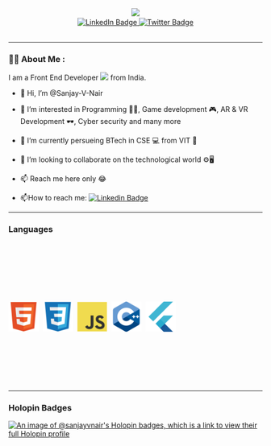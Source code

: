 <div id="header" align="center">
  <img src="https://media.giphy.com/media/M9gbBd9nbDrOTu1Mqx/giphy.gif" width="100"/>
  <div id="badges">
    <a href="https://www.linkedin.com/in/sanjay-v-nair/">
      <img src="https://img.shields.io/badge/LinkedIn-blue?style=for-the-badge&logo=linkedin&logoColor=white" alt="LinkedIn Badge"/>
    </a>
    <a href="https://twitter.com/SanjayVNair06">
      <img src="https://img.shields.io/badge/Twitter-black?style=for-the-badge&logo=twitter&logoColor=white" alt="Twitter Badge"/>
    </a>
  </div>
  <img src="https://komarev.com/ghpvc/?username=your-github-username&style=flat-square&color=blue" alt=""/>
  
</div>

---

### :woman_technologist: About Me :
I am a Front End Developer <img src="https://media.giphy.com/media/WUlplcMpOCEmTGBtBW/giphy.gif" width="30"> from India.
- 👋 Hi, I’m @Sanjay-V-Nair
- 👀 I’m interested in Programming 👨‍💻, Game development 🎮, AR & VR Development 🕶️, Cyber security and many more
- 🌱 I’m currently persueing BTech in CSE 💻 from VIT 🏫
- 💞️ I’m looking to collaborate on the technological world ⚙️🖥️
- 📫 Reach me here only 😂

- :mailbox:How to reach me: [![Linkedin Badge](https://img.shields.io/badge/-Sanjay-blue?style=flat&logo=Linkedin&logoColor=white)](https://www.linkedin.com/in/sanjay-v-nair/)

---


<div>
  <h3>Languages</h3>
</div>

<div>
<br>
  <img src="https://github.com/devicons/devicon/blob/master/icons/html5/html5-original.svg" style="height:60px;margin:100px 0 100px 0;">&nbsp
  <img src="https://github.com/devicons/devicon/blob/master/icons/css3/css3-original.svg" style="height:60px;margin:100px 0 100px 0;">&nbsp
  <img src="https://github.com/devicons/devicon/blob/master/icons/javascript/javascript-original.svg" style="height:60px;margin:100px 0 100px 0;">&nbsp
  <img src="https://github.com/devicons/devicon/blob/master/icons/cplusplus/cplusplus-original.svg" style="height:60px;margin:100px 0 100px 0;">&nbsp
  <img src="https://github.com/devicons/devicon/blob/master/icons/flutter/flutter-original.svg" style="height:60px;margin:100px 0 100px 0;">&nbsp
</div>

-------
<h3>Holopin Badges</h3>

[![An image of @sanjayvnair's Holopin badges, which is a link to view their full Holopin profile](https://holopin.me/sanjayvnair)](https://holopin.io/@sanjayvnair)

<!---
Sanjay-V-Nair/Sanjay-V-Nair is a ✨ special ✨ repository because its `README.md` (this file) appears on your GitHub profile.
You can click the Preview link to take a look at your changes.
--->

